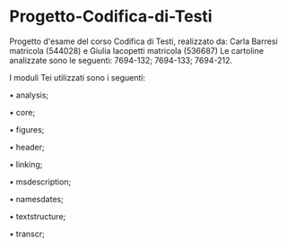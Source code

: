 # Progetto-Codifica-di-Testi
Progetto d'esame del corso Codifica di Testi, realizzato da: Carla Barresi matricola (544028) e Giulia Iacopetti matricola (536687) 
Le cartoline analizzate sono le seguenti: 7694-132; 7694-133; 7694-212.

I moduli Tei utilizzati sono i seguenti:

•	analysis;

•	core;

•	figures;

•	header;

•	linking;

•	msdescription;

•	namesdates;

•	textstructure;

•	transcr;

